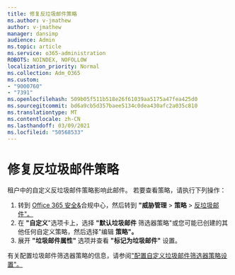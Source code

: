 ```yaml
---
title: 修复反垃圾邮件策略
ms.author: v-jmathew
author: v-jmathew
manager: dansimp
audience: Admin
ms.topic: article
ms.service: o365-administration
ROBOTS: NOINDEX, NOFOLLOW
localization_priority: Normal
ms.collection: Adm_O365
ms.custom:
- "9000760"
- "7391"
ms.openlocfilehash: 509b05f511b518e26f61039aa5175a47fea425d0
ms.sourcegitcommit: bd6a9cb5d357baee5134c0dea430afc2a035c810
ms.translationtype: MT
ms.contentlocale: zh-CN
ms.lasthandoff: 03/09/2021
ms.locfileid: "50568533"
---
```

# <a name="fix-anti-spam-policy"></a>修复反垃圾邮件策略

租户中的自定义反垃圾邮件策略影响此邮件。 若要查看策略，请执行下列操作：

1. 转到 [Office 365 安全&](https://go.microsoft.com/fwlink/p/?linkid=2077143)合规中心，然后转到 **"威胁管理**  >  **策略**  >  [反垃圾邮件"。](https://go.microsoft.com/fwlink/?linkid=2101518)
2. 在 **"自定义**"选项卡上，选择 **"默认垃圾邮件** 筛选器策略"或您可能已创建的其他任何自定义策略，然后选择"编辑 **策略"。**
3. 展开 **"垃圾邮件属性"** 选项并查看 **"标记为垃圾邮件"** 设置。

有关配置垃圾邮件筛选器策略的信息，请参阅["配置自定义垃圾邮件筛选器策略设置"。](https://go.microsoft.com/fwlink/?linkid=2101054)
